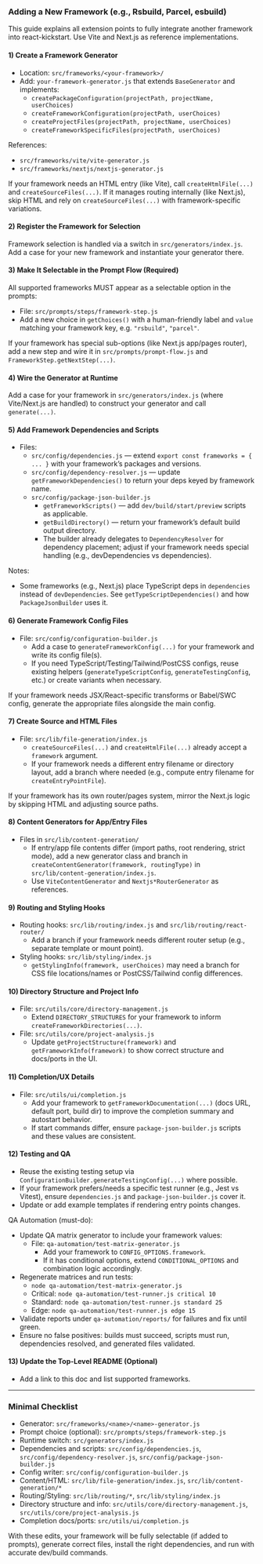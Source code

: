 ### Adding a New Framework (e.g., Rsbuild, Parcel, esbuild)

This guide explains all extension points to fully integrate another framework into react-kickstart. Use Vite and Next.js as reference implementations.

#### 1) Create a Framework Generator

- Location: `src/frameworks/<your-framework>/`
- Add: `your-framework-generator.js` that extends `BaseGenerator` and implements:
  - `createPackageConfiguration(projectPath, projectName, userChoices)`
  - `createFrameworkConfiguration(projectPath, userChoices)`
  - `createProjectFiles(projectPath, projectName, userChoices)`
  - `createFrameworkSpecificFiles(projectPath, userChoices)`

References:

- `src/frameworks/vite/vite-generator.js`
- `src/frameworks/nextjs/nextjs-generator.js`

If your framework needs an HTML entry (like Vite), call `createHtmlFile(...)` and `createSourceFiles(...)`. If it manages routing internally (like Next.js), skip HTML and rely on `createSourceFiles(...)` with framework-specific variations.

#### 2) Register the Framework for Selection

Framework selection is handled via a switch in `src/generators/index.js`. Add a case for your new framework and instantiate your generator there.

#### 3) Make It Selectable in the Prompt Flow (Required)

All supported frameworks MUST appear as a selectable option in the prompts:

- File: `src/prompts/steps/framework-step.js`
- Add a new choice in `getChoices()` with a human-friendly label and `value` matching your framework key, e.g. `"rsbuild"`, `"parcel"`.

If your framework has special sub-options (like Next.js app/pages router), add a new step and wire it in `src/prompts/prompt-flow.js` and `FrameworkStep.getNextStep(...)`.

#### 4) Wire the Generator at Runtime

Add a case for your framework in `src/generators/index.js` (where Vite/Next.js are handled) to construct your generator and call `generate(...)`.

#### 5) Add Framework Dependencies and Scripts

- Files:
  - `src/config/dependencies.js` — extend `export const frameworks = { ... }` with your framework’s packages and versions.
  - `src/config/dependency-resolver.js` — update `getFrameworkDependencies()` to return your deps keyed by framework name.
  - `src/config/package-json-builder.js`
    - `getFrameworkScripts()` — add `dev/build/start/preview` scripts as applicable.
    - `getBuildDirectory()` — return your framework’s default build output directory.
    - The builder already delegates to `DependencyResolver` for dependency placement; adjust if your framework needs special handling (e.g., devDependencies vs dependencies).

Notes:

- Some frameworks (e.g., Next.js) place TypeScript deps in `dependencies` instead of `devDependencies`. See `getTypeScriptDependencies()` and how `PackageJsonBuilder` uses it.

#### 6) Generate Framework Config Files

- File: `src/config/configuration-builder.js`
  - Add a case to `generateFrameworkConfig(...)` for your framework and write its config file(s).
  - If you need TypeScript/Testing/Tailwind/PostCSS configs, reuse existing helpers (`generateTypeScriptConfig`, `generateTestingConfig`, etc.) or create variants when necessary.

If your framework needs JSX/React-specific transforms or Babel/SWC config, generate the appropriate files alongside the main config.

#### 7) Create Source and HTML Files

- File: `src/lib/file-generation/index.js`
  - `createSourceFiles(...)` and `createHtmlFile(...)` already accept a `framework` argument.
  - If your framework needs a different entry filename or directory layout, add a branch where needed (e.g., compute entry filename for `createEntryPointFile`).

If your framework has its own router/pages system, mirror the Next.js logic by skipping HTML and adjusting source paths.

#### 8) Content Generators for App/Entry Files

- Files in `src/lib/content-generation/`
  - If entry/app file contents differ (import paths, root rendering, strict mode), add a new generator class and branch in `createContentGenerator(framework, routingType)` in `src/lib/content-generation/index.js`.
  - Use `ViteContentGenerator` and `Nextjs*RouterGenerator` as references.

#### 9) Routing and Styling Hooks

- Routing hooks: `src/lib/routing/index.js` and `src/lib/routing/react-router/`
  - Add a branch if your framework needs different router setup (e.g., separate template or mount point).
- Styling hooks: `src/lib/styling/index.js`
  - `getStylingInfo(framework, userChoices)` may need a branch for CSS file locations/names or PostCSS/Tailwind config differences.

#### 10) Directory Structure and Project Info

- File: `src/utils/core/directory-management.js`
  - Extend `DIRECTORY_STRUCTURES` for your framework to inform `createFrameworkDirectories(...)`.
- File: `src/utils/core/project-analysis.js`
  - Update `getProjectStructure(framework)` and `getFrameworkInfo(framework)` to show correct structure and docs/ports in the UI.

#### 11) Completion/UX Details

- File: `src/utils/ui/completion.js`
  - Add your framework to `getFrameworkDocumentation(...)` (docs URL, default port, build dir) to improve the completion summary and autostart behavior.
  - If start commands differ, ensure `package-json-builder.js` scripts and these values are consistent.

#### 12) Testing and QA

- Reuse the existing testing setup via `ConfigurationBuilder.generateTestingConfig(...)` where possible.
- If your framework prefers/needs a specific test runner (e.g., Jest vs Vitest), ensure `dependencies.js` and `package-json-builder.js` cover it.
- Update or add example templates if rendering entry points changes.

QA Automation (must-do):

- Update QA matrix generator to include your framework values:
  - File: `qa-automation/test-matrix-generator.js`
    - Add your framework to `CONFIG_OPTIONS.framework`.
    - If it has conditional options, extend `CONDITIONAL_OPTIONS` and combination logic accordingly.
- Regenerate matrices and run tests:
  - `node qa-automation/test-matrix-generator.js`
  - Critical: `node qa-automation/test-runner.js critical 10`
  - Standard: `node qa-automation/test-runner.js standard 25`
  - Edge: `node qa-automation/test-runner.js edge 15`
- Validate reports under `qa-automation/reports/` for failures and fix until green.
- Ensure no false positives: builds must succeed, scripts must run, dependencies resolved, and generated files validated.

#### 13) Update the Top-Level README (Optional)

- Add a link to this doc and list supported frameworks.

---

### Minimal Checklist

- Generator: `src/frameworks/<name>/<name>-generator.js`
- Prompt choice (optional): `src/prompts/steps/framework-step.js`
- Runtime switch: `src/generators/index.js`
- Dependencies and scripts: `src/config/dependencies.js`, `src/config/dependency-resolver.js`, `src/config/package-json-builder.js`
- Config writer: `src/config/configuration-builder.js`
- Content/HTML: `src/lib/file-generation/index.js`, `src/lib/content-generation/*`
- Routing/Styling: `src/lib/routing/*`, `src/lib/styling/index.js`
- Directory structure and info: `src/utils/core/directory-management.js`, `src/utils/core/project-analysis.js`
- Completion docs/ports: `src/utils/ui/completion.js`

With these edits, your framework will be fully selectable (if added to prompts), generate correct files, install the right dependencies, and run with accurate dev/build commands.
